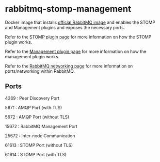 # rabbitmq-stomp-management
Docker image that installs [official RabbitMQ image](https://hub.docker.com/_/rabbitmq/) and enables the STOMP and Management plugins and exposes the necessary ports.

Refer to the [STOMP plugin page](https://www.rabbitmq.com/stomp.html) for more information on how the STOMP plugin works.

Refer to the [Management plugin page](https://www.rabbitmq.com/management.html) for more information on how the management plugin works.

Refer to the [RabbitMQ networking page](https://www.rabbitmq.com/networking.html) for more information on ports/networking within RabbitMQ.

## Ports

4369  : Peer Discovery Port

5671  : AMQP Port (with TLS)

5672  : AMQP Port (without TLS)

15672 : RabbitMQ Management Port

25672 : Inter-node Communication

61613 : STOMP Port (without TLS)

61614 : STOMP Port (with TLS)
